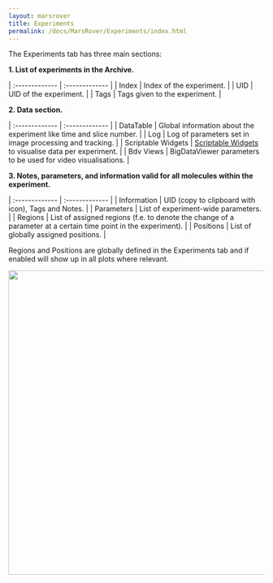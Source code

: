 ```yaml
---
layout: marsrover
title: Experiments
permalink: /docs/MarsRover/Experiments/index.html
---
```


The Experiments tab has three main sections:


**1. List of experiments in the Archive.**

| :------------- | :------------- |
| Index       | Index of the experiment.       |
| UID       | UID of the experiment.       |
| Tags       | Tags given to the experiment.       |

**2. Data section.**

| :------------- | :------------- |
| DataTable      | Global information about the experiment like time and slice number.      |
| Log       | Log of parameters set in image processing and tracking.       |
| Scriptable Widgets      | [Scriptable Widgets](https://duderstadt-lab.github.io/mars-docs/docs/MarsRover/ScriptableWidgets/) to visualise data per experiment.       |
| Bdv Views       | BigDataViewer parameters to be used for video visualisations.       |

**3. Notes, parameters, and information valid for all molecules within the experiment.**

| :------------- | :------------- |
| Information       | UID (copy to clipboard with icon), Tags and Notes.      |
| Parameters       | List of experiment-wide parameters.       |
| Regions       | List of assigned regions (f.e. to denote the change of a parameter at a certain time point in the experiment).       |
| Positions       | List of globally assigned positions.      |

Regions and Positions are globally defined in the Experiments tab and if enabled will show up in all plots where relevant.

<img align='center' src='{{site.baseurl}}/docs/img/Rover/img7.png' width='600' />
